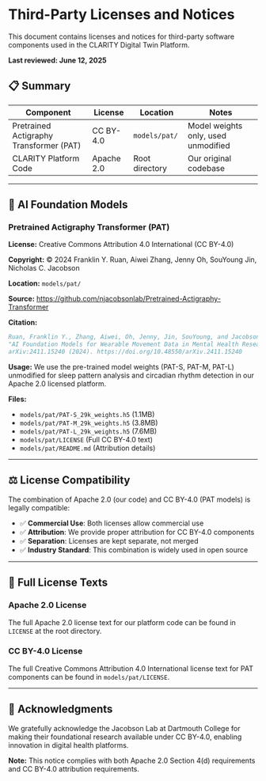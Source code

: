 # Third-Party Licenses and Notices

This document contains licenses and notices for third-party software components used in the CLARITY Digital Twin Platform.

**Last reviewed: June 12, 2025**

## 📋 **Summary**

| Component | License | Location | Notes |
|-----------|---------|----------|-------|
| Pretrained Actigraphy Transformer (PAT) | CC BY-4.0 | `models/pat/` | Model weights only, used unmodified |
| CLARITY Platform Code | Apache 2.0 | Root directory | Our original codebase |

---

## 🧠 **AI Foundation Models**

### Pretrained Actigraphy Transformer (PAT)

**License:** Creative Commons Attribution 4.0 International (CC BY-4.0)

**Copyright:** © 2024 Franklin Y. Ruan, Aiwei Zhang, Jenny Oh, SouYoung Jin, Nicholas C. Jacobson

**Location:** `models/pat/`

**Source:** <https://github.com/njacobsonlab/Pretrained-Actigraphy-Transformer>

**Citation:**

```bibtex
Ruan, Franklin Y., Zhang, Aiwei, Oh, Jenny, Jin, SouYoung, and Jacobson, Nicholas C.
"AI Foundation Models for Wearable Movement Data in Mental Health Research."
arXiv:2411.15240 (2024). https://doi.org/10.48550/arXiv.2411.15240
```

**Usage:** We use the pre-trained model weights (PAT-S, PAT-M, PAT-L) unmodified for sleep pattern analysis and circadian rhythm detection in our Apache 2.0 licensed platform.

**Files:**

- `models/pat/PAT-S_29k_weights.h5` (1.1MB)
- `models/pat/PAT-M_29k_weights.h5` (3.8MB)
- `models/pat/PAT-L_29k_weights.h5` (7.6MB)
- `models/pat/LICENSE` (Full CC BY-4.0 text)
- `models/pat/README.md` (Attribution details)

---

## ⚖️ **License Compatibility**

The combination of Apache 2.0 (our code) and CC BY-4.0 (PAT models) is legally compatible:

- ✅ **Commercial Use**: Both licenses allow commercial use
- ✅ **Attribution**: We provide proper attribution for CC BY-4.0 components
- ✅ **Separation**: Licenses are kept separate, not merged
- ✅ **Industry Standard**: This combination is widely used in open source

---

## 📜 **Full License Texts**

### Apache 2.0 License

The full Apache 2.0 license text for our platform code can be found in `LICENSE` at the root directory.

### CC BY-4.0 License

The full Creative Commons Attribution 4.0 International license text for PAT components can be found in `models/pat/LICENSE`.

---

## 🙏 **Acknowledgments**

We gratefully acknowledge the Jacobson Lab at Dartmouth College for making their foundational research available under CC BY-4.0, enabling innovation in digital health platforms.

**Note:** This notice complies with both Apache 2.0 Section 4(d) requirements and CC BY-4.0 attribution requirements.
